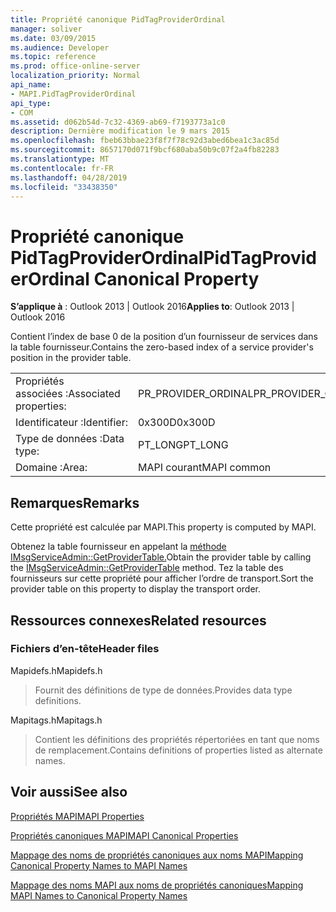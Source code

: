 ```yaml
---
title: Propriété canonique PidTagProviderOrdinal
manager: soliver
ms.date: 03/09/2015
ms.audience: Developer
ms.topic: reference
ms.prod: office-online-server
localization_priority: Normal
api_name:
- MAPI.PidTagProviderOrdinal
api_type:
- COM
ms.assetid: d062b54d-7c32-4369-ab69-f7193773a1c0
description: Dernière modification le 9 mars 2015
ms.openlocfilehash: fbeb63bbae23f8f7f78c92d3abed6bea1c3ac85d
ms.sourcegitcommit: 8657170d071f9bcf680aba50b9c07f2a4fb82283
ms.translationtype: MT
ms.contentlocale: fr-FR
ms.lasthandoff: 04/28/2019
ms.locfileid: "33438350"
---
```

# <a name="pidtagproviderordinal-canonical-property"></a><span data-ttu-id="6ca29-103">Propriété canonique PidTagProviderOrdinal</span><span class="sxs-lookup"><span data-stu-id="6ca29-103">PidTagProviderOrdinal Canonical Property</span></span>

  
  
<span data-ttu-id="6ca29-104">**S’applique à** : Outlook 2013 | Outlook 2016</span><span class="sxs-lookup"><span data-stu-id="6ca29-104">**Applies to**: Outlook 2013 | Outlook 2016</span></span> 
  
<span data-ttu-id="6ca29-105">Contient l’index de base 0 de la position d’un fournisseur de services dans la table fournisseur.</span><span class="sxs-lookup"><span data-stu-id="6ca29-105">Contains the zero-based index of a service provider's position in the provider table.</span></span>
  
|||
|:-----|:-----|
|<span data-ttu-id="6ca29-106">Propriétés associées :</span><span class="sxs-lookup"><span data-stu-id="6ca29-106">Associated properties:</span></span>  <br/> |<span data-ttu-id="6ca29-107">PR_PROVIDER_ORDINAL</span><span class="sxs-lookup"><span data-stu-id="6ca29-107">PR_PROVIDER_ORDINAL</span></span>  <br/> |
|<span data-ttu-id="6ca29-108">Identificateur :</span><span class="sxs-lookup"><span data-stu-id="6ca29-108">Identifier:</span></span>  <br/> |<span data-ttu-id="6ca29-109">0x300D</span><span class="sxs-lookup"><span data-stu-id="6ca29-109">0x300D</span></span>  <br/> |
|<span data-ttu-id="6ca29-110">Type de données :</span><span class="sxs-lookup"><span data-stu-id="6ca29-110">Data type:</span></span>  <br/> |<span data-ttu-id="6ca29-111">PT_LONG</span><span class="sxs-lookup"><span data-stu-id="6ca29-111">PT_LONG</span></span>  <br/> |
|<span data-ttu-id="6ca29-112">Domaine :</span><span class="sxs-lookup"><span data-stu-id="6ca29-112">Area:</span></span>  <br/> |<span data-ttu-id="6ca29-113">MAPI courant</span><span class="sxs-lookup"><span data-stu-id="6ca29-113">MAPI common</span></span>  <br/> |
   
## <a name="remarks"></a><span data-ttu-id="6ca29-114">Remarques</span><span class="sxs-lookup"><span data-stu-id="6ca29-114">Remarks</span></span>

<span data-ttu-id="6ca29-115">Cette propriété est calculée par MAPI.</span><span class="sxs-lookup"><span data-stu-id="6ca29-115">This property is computed by MAPI.</span></span>
  
<span data-ttu-id="6ca29-116">Obtenez la table fournisseur en appelant la [méthode IMsgServiceAdmin::GetProviderTable.](imsgserviceadmin-getprovidertable.md)</span><span class="sxs-lookup"><span data-stu-id="6ca29-116">Obtain the provider table by calling the [IMsgServiceAdmin::GetProviderTable](imsgserviceadmin-getprovidertable.md) method.</span></span> <span data-ttu-id="6ca29-117">Tez la table des fournisseurs sur cette propriété pour afficher l’ordre de transport.</span><span class="sxs-lookup"><span data-stu-id="6ca29-117">Sort the provider table on this property to display the transport order.</span></span> 
  
## <a name="related-resources"></a><span data-ttu-id="6ca29-118">Ressources connexes</span><span class="sxs-lookup"><span data-stu-id="6ca29-118">Related resources</span></span>

### <a name="header-files"></a><span data-ttu-id="6ca29-119">Fichiers d’en-tête</span><span class="sxs-lookup"><span data-stu-id="6ca29-119">Header files</span></span>

<span data-ttu-id="6ca29-120">Mapidefs.h</span><span class="sxs-lookup"><span data-stu-id="6ca29-120">Mapidefs.h</span></span>
  
> <span data-ttu-id="6ca29-121">Fournit des définitions de type de données.</span><span class="sxs-lookup"><span data-stu-id="6ca29-121">Provides data type definitions.</span></span>
    
<span data-ttu-id="6ca29-122">Mapitags.h</span><span class="sxs-lookup"><span data-stu-id="6ca29-122">Mapitags.h</span></span>
  
> <span data-ttu-id="6ca29-123">Contient les définitions des propriétés répertoriées en tant que noms de remplacement.</span><span class="sxs-lookup"><span data-stu-id="6ca29-123">Contains definitions of properties listed as alternate names.</span></span>
    
## <a name="see-also"></a><span data-ttu-id="6ca29-124">Voir aussi</span><span class="sxs-lookup"><span data-stu-id="6ca29-124">See also</span></span>



[<span data-ttu-id="6ca29-125">Propriétés MAPI</span><span class="sxs-lookup"><span data-stu-id="6ca29-125">MAPI Properties</span></span>](mapi-properties.md)
  
[<span data-ttu-id="6ca29-126">Propriétés canoniques MAPI</span><span class="sxs-lookup"><span data-stu-id="6ca29-126">MAPI Canonical Properties</span></span>](mapi-canonical-properties.md)
  
[<span data-ttu-id="6ca29-127">Mappage des noms de propriétés canoniques aux noms MAPI</span><span class="sxs-lookup"><span data-stu-id="6ca29-127">Mapping Canonical Property Names to MAPI Names</span></span>](mapping-canonical-property-names-to-mapi-names.md)
  
[<span data-ttu-id="6ca29-128">Mappage des noms MAPI aux noms de propriétés canoniques</span><span class="sxs-lookup"><span data-stu-id="6ca29-128">Mapping MAPI Names to Canonical Property Names</span></span>](mapping-mapi-names-to-canonical-property-names.md)

